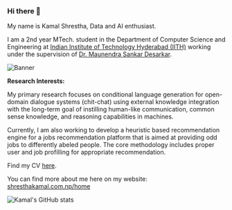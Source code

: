 ### Hi there 👋

My name is Kamal Shrestha, Data and AI enthusiast.

I am a 2nd year MTech. student in the Department of Computer Science and Engineering at [Indian Institute of Technology Hyderabad (IITH)](iith.ac.in) working under the supervision of [Dr. Maunendra Sankar Desarkar](https://people.iith.ac.in/maunendra/index.html).

![Banner](https://github.com/shresthakamal/home/blob/master/images/gallery/banner.JPG)


**Research Interests:**

My primary research focuses on conditional language generation for open-domain dialogue systems (chit-chat) using external knowledge integration with the long-term goal of instilling human-like communication, common sense knowledge, and reasoning capabilities in machines.

Currently, I am also working to develop a heuristic based recommendation engine for a jobs recommendation platform that is aimed at providing odd jobs to differently abeled people. The core methodology includes proper user and job profilling for appropriate recommendation.

Find my CV [here](https://shresthakamal.com.np/home/cv/).

You can find more about me here on my website: [shresthakamal.com.np/home](https://shresthakamal.com.np/home/)


![Kamal's GitHub stats](https://github-readme-stats.vercel.app/api?username=shresthakamal&show_icons=true&theme=dark)

